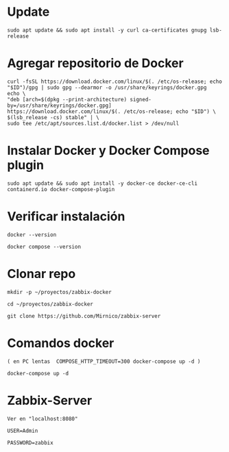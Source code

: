 # Update 
    sudo apt update && sudo apt install -y curl ca-certificates gnupg lsb-release

# Agregar repositorio de Docker
    curl -fsSL https://download.docker.com/linux/$(. /etc/os-release; echo "$ID")/gpg | sudo gpg --dearmor -o /usr/share/keyrings/docker.gpg
    echo \
    "deb [arch=$(dpkg --print-architecture) signed-by=/usr/share/keyrings/docker.gpg] https://download.docker.com/linux/$(. /etc/os-release; echo "$ID") \
    $(lsb_release -cs) stable" | \
    sudo tee /etc/apt/sources.list.d/docker.list > /dev/null

# Instalar Docker y Docker Compose plugin
    
    sudo apt update && sudo apt install -y docker-ce docker-ce-cli containerd.io docker-compose-plugin


# Verificar instalación
    docker --version

    docker compose --version


# Clonar repo 

    mkdir -p ~/proyectos/zabbix-docker 
 
    cd ~/proyectos/zabbix-docker   

    git clone https://github.com/Mirnico/zabbix-server
 
 

# Comandos docker 

    ( en PC lentas  COMPOSE_HTTP_TIMEOUT=300 docker-compose up -d )

    docker-compose up -d

# Zabbix-Server

    Ver en "localhost:8080"

    USER=Admin

    PASSWORD=zabbix




